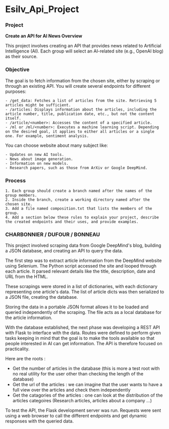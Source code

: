 # Esilv_Api_Project

### Project
**Create an API for AI News Overview**

This project involves creating an API that provides news related to Artificial Intelligence (AI). Each group will select an AI-related site (e.g., OpenAI blog) as their source.

### Objective

The goal is to fetch information from the chosen site, either by scraping or through an existing API. You will create several endpoints for different purposes:

    - /get_data: Fetches a list of articles from the site. Retrieving 5 articles might be sufficient.
    - /articles: Displays information about the articles, including the article number, title, publication date, etc., but not the content itself.
    - /article/<number>: Accesses the content of a specified article.
    - /ml or /ml/<number>: Executes a machine learning script. Depending on the desired goal, it applies to either all articles or a single one. For example, sentiment analysis.

You can choose website about many subject like:

    - Updates on new AI tools.
    - News about image generation.
    - Information on new models.
    - Research papers, such as those from ArXiv or Google DeepMind.

### Process

    1. Each group should create a branch named after the names of the group members.
    2. Inside the branch, create a working directory named after the chosen site.
    3. Add a file named composition.txt that lists the members of the group.
    4. Add a section below these rules to explain your project, describe the created endpoints and their uses, and provide examples.

### CHARBONNIER / DUFOUR / BONNEAU

This project involved scraping data from Google DeepMind's blog, building a JSON database, and creating an API to query the data.

The first step was to extract article information from the DeepMind website using Selenium. The Python script accessed the site and looped through each article. 
It parsed relevant details like the title, description, date and URL from the HTML.

These scrapings were stored in a list of dictionaries, with each dictionary representing one article's data. 
The list of article dicts was then serialized to a JSON file, creating the database.

Storing the data in a portable JSON format allows it to be loaded and queried independently of the scraping. The file acts as a local database for the article information.

With the database established, the next phase was developing a REST API with Flask to interface with the data.
Routes were defined to perform given tasks keeping in mind that the goal is to make the tools available so that people interested in AI can get information. The API is therefore focused on practicality.

Here are the roots : 

- Get the number of articles in the database (this is more a test root with no real utility for the user other than checking the length of the database)
- Get the url of the articles : we can imagine that the user wants to have a full view over the articles and check them independently
- Get the catagories of the articles : one can look at the distribution of the articles categoires (Research articles, articles about a company ...)

To test the API, the Flask development server was run. Requests were sent using a web browser to call the different endpoints and get dynamic responses with the queried data.
